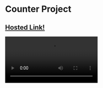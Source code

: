 # Counter Project

## [Hosted Link!](https://hsc92180.github.io/JS-Projects/Counter/)

<video src="Counter%20App%20-%20Google%20Chrome%202024-01-15%2022-36-44.mp4" controls title="Title"></video>